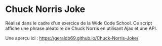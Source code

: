 # Chuck Norris Joke

Réalisé dans le cadre d'un exercice de la Wide Code School. Ce script affiche une phrase aléatoire de Chuck Norris en utilisant Ajax et une API.

Une aperçu ici : https://geraldb69.github.io/Chuck-Norris-Joke/
